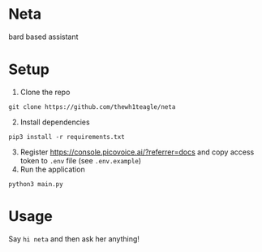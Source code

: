 # Neta
bard based assistant

# Setup
1. Clone the repo
```
git clone https://github.com/thewh1teagle/neta
```
2. Install dependencies
```
pip3 install -r requirements.txt
```
3. Register https://console.picovoice.ai/?referrer=docs and copy access token to `.env` file (see `.env.example`)
4. Run the application
```
python3 main.py
```
# Usage
Say `hi neta` and then ask her anything!
